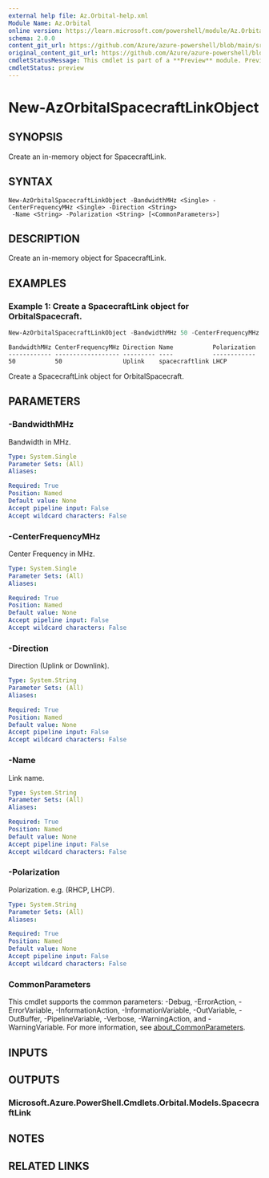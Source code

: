 ```yaml
---
external help file: Az.Orbital-help.xml
Module Name: Az.Orbital
online version: https://learn.microsoft.com/powershell/module/Az.Orbital/new-azorbitalspacecraftlinkobject
schema: 2.0.0
content_git_url: https://github.com/Azure/azure-powershell/blob/main/src/Orbital/Orbital/help/New-AzOrbitalSpacecraftLinkObject.md
original_content_git_url: https://github.com/Azure/azure-powershell/blob/main/src/Orbital/Orbital/help/New-AzOrbitalSpacecraftLinkObject.md
cmdletStatusMessage: This cmdlet is part of a **Preview** module. Preview versions aren't recommended for use in production environments. For more information, see https://aka.ms/azps-refstatus.
cmdletStatus: preview
---
```

# New-AzOrbitalSpacecraftLinkObject

## SYNOPSIS
Create an in-memory object for SpacecraftLink.

## SYNTAX

```
New-AzOrbitalSpacecraftLinkObject -BandwidthMHz <Single> -CenterFrequencyMHz <Single> -Direction <String>
 -Name <String> -Polarization <String> [<CommonParameters>]
```

## DESCRIPTION
Create an in-memory object for SpacecraftLink.

## EXAMPLES

### Example 1: Create a SpacecraftLink object for OrbitalSpacecraft.
```powershell
New-AzOrbitalSpacecraftLinkObject -BandwidthMHz 50 -CenterFrequencyMHz 50 -Direction 'Uplink' -Name spacecraftlink -Polarization 'LHCP'
```

```output
BandwidthMHz CenterFrequencyMHz Direction Name           Polarization
------------ ------------------ --------- ----           ------------
50           50                 Uplink    spacecraftlink LHCP
```

Create a SpacecraftLink object for OrbitalSpacecraft.

## PARAMETERS

### -BandwidthMHz
Bandwidth in MHz.

```yaml
Type: System.Single
Parameter Sets: (All)
Aliases:

Required: True
Position: Named
Default value: None
Accept pipeline input: False
Accept wildcard characters: False
```

### -CenterFrequencyMHz
Center Frequency in MHz.

```yaml
Type: System.Single
Parameter Sets: (All)
Aliases:

Required: True
Position: Named
Default value: None
Accept pipeline input: False
Accept wildcard characters: False
```

### -Direction
Direction (Uplink or Downlink).

```yaml
Type: System.String
Parameter Sets: (All)
Aliases:

Required: True
Position: Named
Default value: None
Accept pipeline input: False
Accept wildcard characters: False
```

### -Name
Link name.

```yaml
Type: System.String
Parameter Sets: (All)
Aliases:

Required: True
Position: Named
Default value: None
Accept pipeline input: False
Accept wildcard characters: False
```

### -Polarization
Polarization.
e.g.
(RHCP, LHCP).

```yaml
Type: System.String
Parameter Sets: (All)
Aliases:

Required: True
Position: Named
Default value: None
Accept pipeline input: False
Accept wildcard characters: False
```

### CommonParameters
This cmdlet supports the common parameters: -Debug, -ErrorAction, -ErrorVariable, -InformationAction, -InformationVariable, -OutVariable, -OutBuffer, -PipelineVariable, -Verbose, -WarningAction, and -WarningVariable. For more information, see [about_CommonParameters](http://go.microsoft.com/fwlink/?LinkID=113216).

## INPUTS

## OUTPUTS

### Microsoft.Azure.PowerShell.Cmdlets.Orbital.Models.SpacecraftLink

## NOTES

## RELATED LINKS

